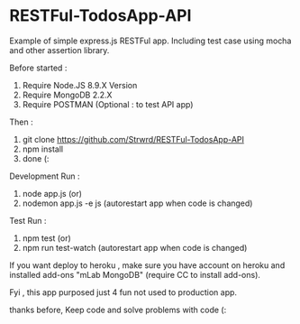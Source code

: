 # RESTFul-TodosApp-API
Example of simple express.js RESTFul app. Including test case using mocha and other assertion library.

Before started : 
1. Require Node.JS 8.9.X Version
2. Require MongoDB 2.2.X
3. Require POSTMAN (Optional : to test API app)

Then : 
1. git clone https://github.com/Strwrd/RESTFul-TodosApp-API
2. npm install
3. done (:

Development Run :
1. node app.js (or) 
2. nodemon app.js -e js (autorestart app when code is changed)

Test Run :
1. npm test (or) 
2. npm run test-watch (autorestart app when code is changed)

If you want deploy to heroku , make sure you have account on heroku and installed add-ons "mLab MongoDB"  (require CC to install add-ons).

Fyi , this app purposed just 4 fun not used to production app.

thanks before, Keep code and solve problems with code (:

